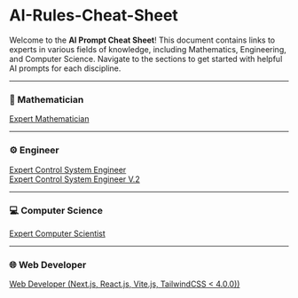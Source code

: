 # AI-Rules-Cheat-Sheet

Welcome to the **AI Prompt Cheat Sheet**! This document contains links to experts in various fields of knowledge, including Mathematics, Engineering, and Computer Science. Navigate to the sections to get started with helpful AI prompts for each discipline.

---

### 📐 Mathematician
[Expert Mathematician](Mathematician/Expert%20Mathematician)

---

### ⚙️ Engineer
[Expert Control System Engineer](Engineer/Expert%20Control%20System%20Engineer)  
[Expert Control System Engineer V.2](Engineer/Expert%20Control%20System%20Engineer%20v.2)

---

### 💻 Computer Science
[Expert Computer Scientist](Computer%20Scientist/Expert%20Computer%20Scientist)

---

### 🌐 Web Developer
[Web Developer (Next.js, React.js, Vite.js, TailwindCSS < 4.0.0))](Web%20Developer/Web%20Developer%20(Next.js,%20React.js,%20Vite.js,%20TailwindCSS%20<%204.0.0))
